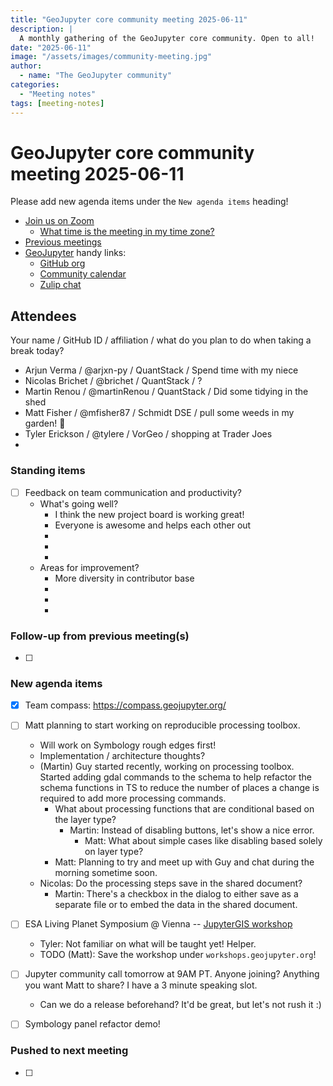 ```yaml
---
title: "GeoJupyter core community meeting 2025-06-11"
description: |
  A monthly gathering of the GeoJupyter core community. Open to all!
date: "2025-06-11"
image: "/assets/images/community-meeting.jpg"
author:
  - name: "The GeoJupyter community"
categories:
  - "Meeting notes"
tags: [meeting-notes]
---
```


# GeoJupyter core community meeting 2025-06-11

Please add new agenda items under the `New agenda items` heading!

- [Join us on Zoom](https://berkeley.zoom.us/j/99659397059?pwd=519zZJlcAa1TCyJWRYyYbaYDfuaXNo.1)
  - [What time is the meeting in my time zone?](https://dateful.com/convert/utc?t=4pm)
- [Previous meetings](https://geojupyter.org/blog/#category=Meeting%20notes)
- [GeoJupyter](https://geojupyter.org) handy links:
  - [GitHub org](https://github.com/geojupyter)
  - [Community calendar](https://geojupyter.org/calendar.html)
  - [Zulip chat](https://jupyter.zulipchat.com/#narrow/channel/471314-geojupyter)


## Attendees

Your name / GitHub ID / affiliation / what do you plan to do when taking a break today?

* Arjun Verma / @arjxn-py / QuantStack / Spend time with my niece
* Nicolas Brichet / @brichet / QuantStack / ?
* Martin Renou / @martinRenou / QuantStack / Did some tidying in the shed
* Matt Fisher / @mfisher87 / Schmidt DSE / pull some weeds in my garden! :seedling:
* Tyler Erickson / @tylere / VorGeo / shopping at Trader Joes
*


### Standing items

- [ ] Feedback on team communication and productivity?
    - What's going well?
        - I think the new project board is working great!
        - Everyone is awesome and helps each other out
        -
        -
        -
    - Areas for improvement?
        - More diversity in contributor base
        -
        -
        -


### Follow-up from previous meeting(s)

- [ ]


### New agenda items

- [x] Team compass: <https://compass.geojupyter.org/>
- [ ] Matt planning to start working on reproducible processing toolbox.
    - Will work on Symbology rough edges first!
    - Implementation / architecture thoughts?
    - (Martin) Guy started recently, working on processing toolbox. Started adding gdal commands to the schema to help refactor the schema functions in TS to reduce the number of places a change is required to add more processing commands.
        - What about processing functions that are conditional based on the layer type?
            - Martin: Instead of disabling buttons, let's show a nice error.
                - Matt: What about simple cases like disabling based solely on layer type?
        - Matt: Planning to try and meet up with Guy and chat during the morning sometime soon.
    - Nicolas: Do the processing steps save in the shared document?
        - Martin: There's a checkbox in the dialog to either save as a separate file or to embed the data in the shared document.
- [ ] ESA Living Planet Symposium @ Vienna -- [JupyterGIS workshop](https://lps25.esa.int/programme/programme-session/?id=B97391AC-F0D6-4C3D-B38C-FB69AA1219D6)
    - Tyler: Not familiar on what will be taught yet! Helper.
    - TODO (Matt): Save the workshop under `workshops.geojupyter.org`!
- [ ] Jupyter community call tomorrow at 9AM PT. Anyone joining? Anything you want Matt to share? I have a 3 minute speaking slot.
    - Can we do a release beforehand? It'd be great, but let's not rush it :)
- [ ] Symbology panel refactor demo!


### Pushed to next meeting

- [ ]
